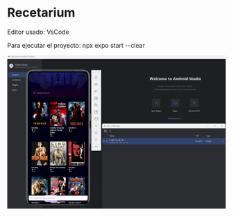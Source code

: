 # Recetarium
  Editor usado: VsCode
  
  Para ejecutar el proyecto:  npx expo start --clear

![alt text](imagen_2025-07-07_144344685.png)
